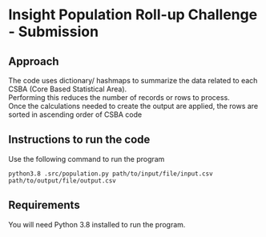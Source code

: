 # Insight Population Roll-up Challenge - Submission
## Approach
The code uses dictionary/ hashmaps to summarize the data related to each CSBA (Core Based Statistical Area).  
Performing this reduces the number of records or rows to process.  
Once the calculations needed to create the output are applied, the rows are sorted in ascending order of CSBA code

## Instructions to run the code  
Use the following command to run the program  
```
python3.8 .src/population.py path/to/input/file/input.csv path/to/output/file/output.csv
```  
## Requirements  
You will need Python 3.8 installed to run the program.
